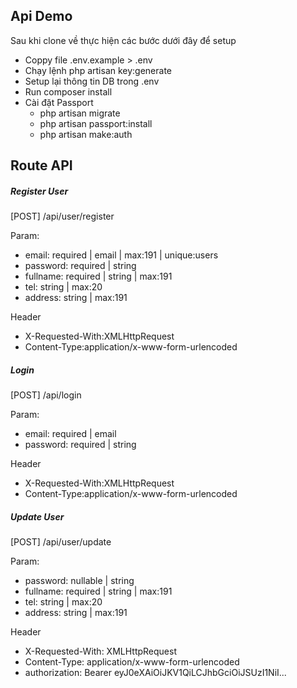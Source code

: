 ## Api Demo

Sau khi clone về thực hiện các bước dưới đây để setup 
- Coppy file .env.example > .env
- Chạy lệnh php artisan key:generate
- Setup lại thông tin DB trong .env
- Run composer install 
- Cài đặt Passport
	+ php artisan migrate
	+ php artisan passport:install
    + php artisan make:auth

## Route API
##### Register User 
[POST] /api/user/register

Param:
- email: required | email | max:191 | unique:users
- password: required | string
- fullname: required | string | max:191
- tel: string | max:20
- address: string | max:191
 
 Header
+ X-Requested-With:XMLHttpRequest
+ Content-Type:application/x-www-form-urlencoded

##### Login
[POST] /api/login

Param:
- email: required | email 
- password: required | string

 Header
+ X-Requested-With:XMLHttpRequest
+ Content-Type:application/x-www-form-urlencoded

##### Update User 
[POST] /api/user/update

Param:
- password: nullable | string
- fullname: required | string | max:191
- tel: string | max:20
- address: string | max:191

 Header
+ X-Requested-With: XMLHttpRequest
+ Content-Type: application/x-www-form-urlencoded
+ authorization: Bearer eyJ0eXAiOiJKV1QiLCJhbGciOiJSUzI1NiI...